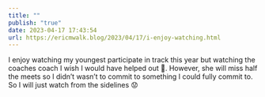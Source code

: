 ```yaml
---
title: ""
publish: "true"
date: 2023-04-17 17:43:54
url: https://ericmwalk.blog/2023/04/17/i-enjoy-watching.html
---
```


I enjoy watching my youngest participate in track this year but watching the coaches coach I wish I would have helped out 🫣. However, she will miss half the meets so I didn’t wasn’t to commit to something I could fully commit to. So I will just watch from the sidelines 😟